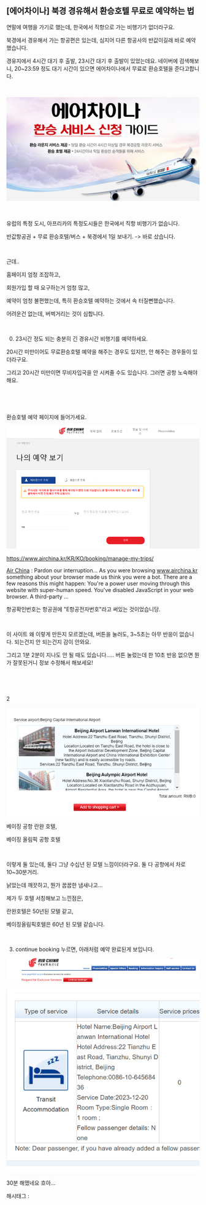 ## [에어차이나] 북경 경유해서 환승호텔 무료로 예약하는 법

연말에 여행을 가기로 했는데, 한국에서 직항으로 가는 비행기가 없더라구요.

북경에서 경유해서 가는 항공편은 있는데, 심지어 다른 항공사의 반값이길래 바로 예약했습니다.

경유지에서 4시간 대기 후 출발, 23시간 대기 후 출발이 있었는데요. 네이버에 검색해보니, 20~23:59 정도 대기 시간이 있으면 에어차이나에서 무료로 환승호텔을 준다고합니다.

​

![0](./asset/0.png)

​

유럽의 특정 도시, 아프리카의 특정도시들은 한국에서 직항 비행기가 없습니다.

반값항공권 + 무료 환승호텔/버스 + 북경에서 1일 보내기. -> 바로 샀습니다.

​

근데..

홈페이지 엄청 조잡하고,

회원가입 할 때 요구하는거 엄청 많고,

예약이 엄청 불편했는데, 특히 환승호텔 예약하는 것에서 속 터질뻔했습니다.

어려운건 없는데, 버벅거리는 것이 심합니다.

​

0. 23시간 정도 되는 충분히 긴 경유시간 비행기를 예약하세요.

20시간 미만이어도 무료환승호텔 예약을 해주는 경우도 있지만, 안 해주는 경우들이 있더라구요.

그리고 20시간 미만이면 무비자입국을 안 시켜줄 수도 있습니다. 그러면 공항 노숙해야해요.

​

​

환승호텔 예약 페이지에 들어가세요. 

![1](./asset/1.png)

https://www.airchina.kr/KR/KO/booking/manage-my-trips/

[Air China](https://www.airchina.kr/KR/KO/booking/manage-my-trips/) : Pardon our interruption... As you were browsing www.airchina.kr something about your browser made us think you were a bot. There are a few reasons this might happen: You're a power user moving through this website with super-human speed. You've disabled JavaScript in your web browser. A third-party ...

항공확인번호는 항공권에 "E항공전자번호"라고 써있는 것이었습니당.

​

이 사이트 왜 이렇게 만든지 모르겠는데, 버튼을 눌러도, 3~5초는 아무 반응이 없습니다. 되는건지 안 되는건지 감이 안와요.

그리고 1분 2분이 지나도 안 될 때도 있습니다.....  버튼 눌렀는데 한 10초 반응 없으면 뭔가 잘못된거니 정보 수정해서 해보세요!

​

​

2

![2](./asset/2.png)

베이징 공항 란완 호텔,

베이징 올림픽 공항 호텔

​

이렇게 둘 있는데, 둘다 그냥 수십년 된 모텔 느낌이더라구요. 둘 다 공항에서 차로 10~30분거리.

낡았는데 깨끗하고, 뭔가 꿉꿉한 냄새나고...

제가 두 호텔 서칭해보고 느낀점은,

란완호텔은 50년된 모텔 같고,

베이징올림픽호텔은 60년 된 모텔 같습니다.

​

3. continue booking 누르면,  아래처럼 예약 완료된게 보입니다.

![3](./asset/3.png)

![4](./asset/4.png)

30분 해맸네요 흐아...

 해시태그 : 